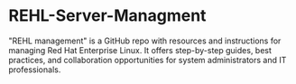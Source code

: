 # REHL-Server-Managment
"REHL management" is a GitHub repo with resources and instructions for managing Red Hat Enterprise Linux. It offers step-by-step guides, best practices, and collaboration opportunities for system administrators and IT professionals.
